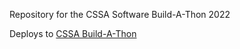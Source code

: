 Repository for the CSSA Software Build-A-Thon 2022

Deploys to [CSSA Build-A-Thon](cssa-build-a-thon.netlify.app/)
